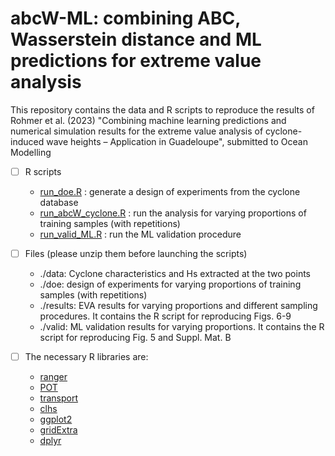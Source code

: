 # abcW-ML: combining ABC, Wasserstein distance and ML predictions for extreme value analysis

This repository contains the data and R scripts to reproduce the results of Rohmer et al. (2023) "Combining machine learning predictions and numerical simulation results for the extreme value analysis of cyclone-induced wave heights – Application in Guadeloupe", submitted to Ocean Modelling

- [ ] R scripts
  - [run_doe.R](./run_doe.R) : generate a design of experiments from the cyclone database
  - [run_abcW_cyclone.R](./run_abcW_cyclone.R) : run the analysis for varying proportions of training samples (with repetitions)
  - [run_valid_ML.R](./run_valid_ML.R) : run the ML validation procedure

- [ ] Files (please unzip them before launching the scripts)
  - ./data: Cyclone characteristics and Hs extracted at the two points
  - ./doe: design of experiments for varying proportions of training samples (with repetitions)
  - ./results: EVA results for varying proportions and different sampling procedures. It contains the R script for reproducing Figs. 6-9
  - ./valid: ML validation results for varying proportions. It contains the R script for reproducing Fig. 5 and Suppl. Mat. B 

- [ ] The necessary R libraries are:
  - [ranger](https://cran.r-project.org/web/packages/ranger/index.html)
  - [POT](https://cran.r-project.org/web/packages/POT/index.html)
  - [transport](https://cran.r-project.org/web/packages/transport/index.html)
  - [clhs](https://cran.r-project.org/web/packages/clhs/index.html)
  - [ggplot2](https://cran.r-project.org/web/packages/ggplot2/index.html)
  - [gridExtra](https://cran.r-project.org/web/packages/gridExtra/index.html)
  - [dplyr](https://cran.r-project.org/web/packages/dplyr/index.html)
